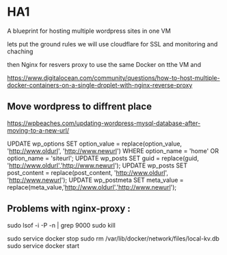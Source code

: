 # HA1
A blueprint for hosting multiple wordpress sites in one VM

lets put the ground rules we will use cloudflare for SSL and monitoring and chaching

then Nginx for resvers proxy to use the same Docker on tthe VM and 



https://www.digitalocean.com/community/questions/how-to-host-multiple-docker-containers-on-a-single-droplet-with-nginx-reverse-proxy


## Move wordpress to diffrent place
https://wpbeaches.com/updating-wordpress-mysql-database-after-moving-to-a-new-url/

UPDATE wp_options SET option_value = replace(option_value, 'http://www.oldurl', 'http://www.newurl') WHERE option_name = 'home' OR option_name = 'siteurl';
UPDATE wp_posts SET guid = replace(guid, 'http://www.oldurl','http://www.newurl');
UPDATE wp_posts SET post_content = replace(post_content, 'http://www.oldurl', 'http://www.newurl');
UPDATE wp_postmeta SET meta_value = replace(meta_value,'http://www.oldurl','http://www.newurl');



## Problems with nginx-proxy :

sudo lsof -i -P -n | grep 9000
sudo kill <procces ID>

sudo service docker stop
sudo rm /var/lib/docker/network/files/local-kv.db
sudo service docker start
